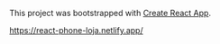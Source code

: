 This project was bootstrapped with [Create React App](https://github.com/facebook/create-react-app).

https://react-phone-loja.netlify.app/
